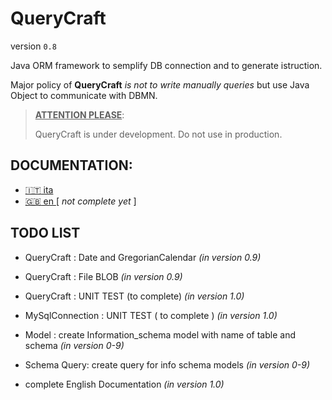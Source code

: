 # QueryCraft

version `0.8`

Java  ORM framework to semplify DB connection and to generate istruction.

Major policy of **QueryCraft** *is not to write manually queries* but use Java Object to communicate with DBMN.



> **<u>ATTENTION PLEASE</u>**:
>
> QueryCraft is under development. Do not use in production.



## DOCUMENTATION:

- [ :it: ita ](documentation-md/ITALIAN_DOC.md)   
- [ :gb: en ](documentation-md/ENGLISH_DOC.md) [ *not complete yet* ]  

## TODO LIST

- QueryCraft : Date and GregorianCalendar *(in version 0.9)*
- QueryCraft : File BLOB *(in version 0.9)*
- QueryCraft : UNIT TEST (to complete) *(in version 1.0)*



- MySqlConnection : UNIT TEST ( to complete ) *(in version 1.0)*



- Model : create Information_schema model with name of table and schema  *(in version 0-9)*

- Schema Query: create query for info schema models  *(in version 0-9)*

  

- complete English Documentation *(in version 1.0)*
